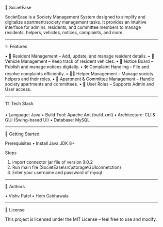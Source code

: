 🏢 SocietEase

SocietEase is a Society Management System designed to simplify and digitalize apartment/society management tasks.
It provides an intuitive interface for admins, residents, and committee members to manage residents, helpers, vehicles, notices, complaints, and more.

________________________________________
✨ Features

•	👥 Resident Management – Add, update, and manage resident details.
•	🚗 Vehicle Management – Keep track of resident vehicles.
•	📢 Notice Board – Publish and manage notices digitally.
•	🛠 Complaint Handling – File and resolve complaints efficiently.
•	👨‍💼 Helper Management – Manage society helpers and their roles.
•	🏢 Apartment & Committee Management – Handle society apartments and committees.
•	🔐 User Roles – Supports Admin and User access.

________________________________________
🏗️ Tech Stack

•	Language: Java
•	Build Tool: Apache Ant (build.xml)
•	Architecture: CLI & GUI (Swing-based UI)
•	Database: MySQL
________________________________________
🚀 Getting Started

Prerequisites
•	Install Java JDK 8+

Steps 
1) import connector jar file of version 9.0.2
2) Run main file (SocietEase\src\storage\GUIconnetction)
3) Enter your username and password of mysql 

________________________________________
👤 Authors

•	Vishv Patel
•	Hem Gabhawala
________________________________________
📜 License

This project is licensed under the MIT License – feel free to use and modify.

